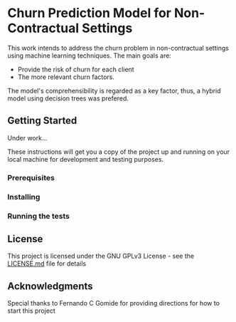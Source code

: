 # Churn Prediction Model for Non-Contractual Settings

This work intends to address the churn problem in non-contractual settings using machine learning techniques. The main goals are:
* Provide the risk of churn for each client
* The more relevant churn factors.  
  
The model's comprehensibility is regarded as a key factor, thus, a hybrid model using decision trees was prefered.

## Getting Started

Under work...

These instructions will get you a copy of the project up and running on your local machine for development and testing purposes. 

### Prerequisites

### Installing

### Running the tests

## License

This project is licensed under the GNU GPLv3 License - see the [LICENSE.md](LICENSE.md) file for details

## Acknowledgments

Special thanks to Fernando C Gomide for providing directions for how to start this project

